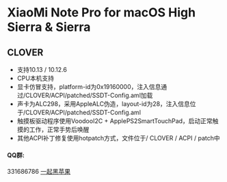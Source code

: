 # XiaoMi Note Pro for macOS High Sierra & Sierra

## CLOVER
* 支持10.13 / 10.12.6
* CPU本机支持
* 显卡仿冒支持，platform-id为0x19160000，注入信息通过/CLOVER/ACPI/patched/SSDT-Config.aml加载
* 声卡为ALC298，采用AppleALC伪造，layout-id为28，注入信息位于/CLOVER/ACPI/patched/SSDT-Config.aml
* 触摸板驱动程序使用VoodooI2C + ApplePS2SmartTouchPad，启动正常触摸的工作，正常手势后唤醒
* 其他ACPI补丁修复使用hotpatch方式，文件位于/ CLOVER / ACPI / patch中

#### QQ群:
331686786 [一起黑苹果](http://shang.qq.com/wpa/qunwpa?idkey=db511a29e856f37cbb871108ffa77a6e79dde47e491b8f2c8d8fe4d3c310de91)

